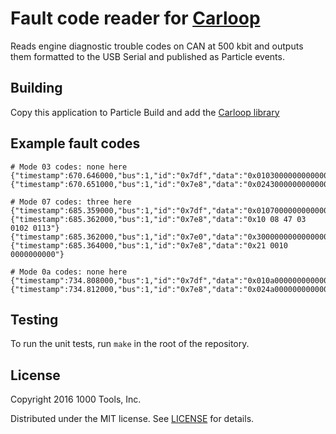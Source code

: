 # Fault code reader for [Carloop](https://carloop.io)

Reads engine diagnostic trouble codes on CAN at 500 kbit and outputs them formatted to the USB Serial and published as Particle events.

## Building

Copy this application to Particle Build and add the [Carloop library](https://build.particle.io/libs/56eebf35e1b20225ce00048d)

## Example fault codes

```
# Mode 03 codes: none here
{"timestamp":670.646000,"bus":1,"id":"0x7df","data":"0x0103000000000000"}
{"timestamp":670.651000,"bus":1,"id":"0x7e8","data":"0x0243000000000000"}

# Mode 07 codes: three here
{"timestamp":685.359000,"bus":1,"id":"0x7df","data":"0x0107000000000000"}
{"timestamp":685.362000,"bus":1,"id":"0x7e8","data":"0x10 08 47 03 0102 0113"}
{"timestamp":685.362000,"bus":1,"id":"0x7e0","data":"0x3000000000000000"}
{"timestamp":685.364000,"bus":1,"id":"0x7e8","data":"0x21 0010 0000000000"}

# Mode 0a codes: none here
{"timestamp":734.808000,"bus":1,"id":"0x7df","data":"0x010a000000000000"}
{"timestamp":734.812000,"bus":1,"id":"0x7e8","data":"0x024a000000000000"}
```

## Testing

To run the unit tests, run `make` in the root of the repository.

## License

Copyright 2016 1000 Tools, Inc.

Distributed under the MIT license. See [LICENSE](/license) for details.

